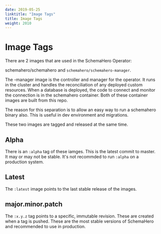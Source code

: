```yaml
---
date: 2019-05-25
linktitle: "Image Tags"
title: Image Tags
weight: 2010
---
```


# Image Tags

There are 2 images that are used in the SchemaHero Operator:

schemahero/schemahero and `schemahero/schemahero-manager`.

The -manager image is the controller and manager for the operator. It runs in the cluster and handles the reconciliation of any deployed custom resources. When a database is deployed, the code to connect and monitor the connection is in the schemahero container. Both of these container images are built from this repo.

The reason for this separation is to allow an easy way to run a schemahero binary also. This is useful in dev environment and migrations.

These two images are tagged and released at the same time.

## Alpha

There is an `:alpha` tag of these iamges. This is the latest commit to master. It may or may not be stable. It's not recommded to run `:alpha` on a production system.

## Latest

The `:latest` image points to the last stable release of the images.

## major.minor.patch

The `:x.y.z` tag points to a specific, immutable revision. These are created when a tag is pushed. These are the most stable versions of SchemaHero and recommended to use in production.

